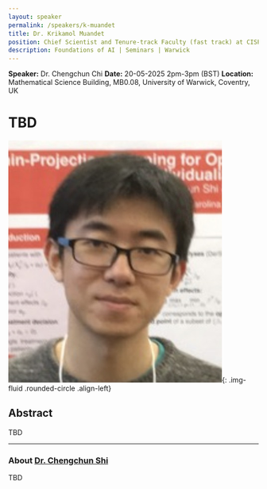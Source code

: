 ```yaml
---
layout: speaker
permalink: /speakers/k-muandet
title: Dr. Krikamol Muandet
position: Chief Scientist and Tenure-track Faculty (fast track) at CISPA
description: Foundations of AI | Seminars | Warwick
---
```


**Speaker:** Dr. Chengchun Chi
**Date:** 20-05-2025 2pm-3pm (BST)
**Location:** Mathematical Science Building, MB0.08, University of Warwick, Coventry, UK

# TBD

![Dr. Chengchun Shi](/assets/img/c_shi.jpg){: .img-fluid .rounded-circle .align-left}

## Abstract

TBD

---

### About [Dr. Chengchun Shi](https://callmespring.github.io/)

TBD
